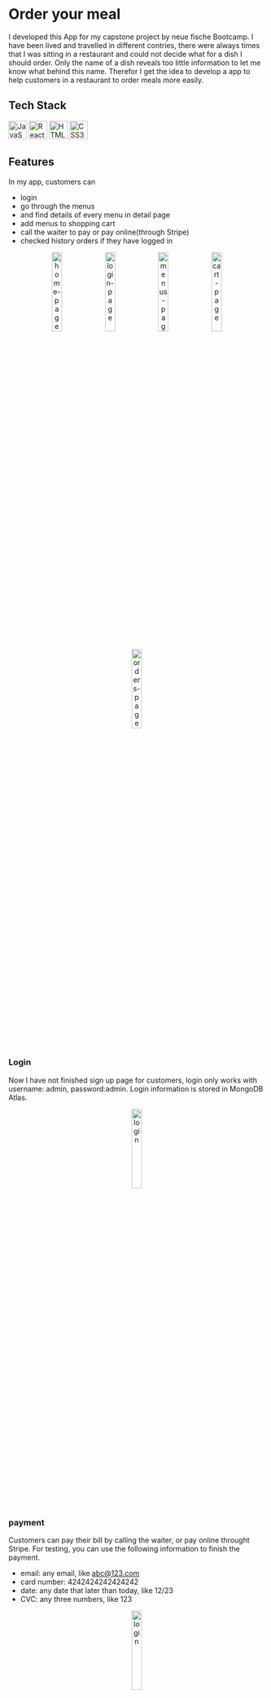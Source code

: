 # Order your meal

I developed this App for my capstone project by neue fische Bootcamp.
I have been lived and travelled in different contries, there were always times that I was sitting in a restaurant and could not decide what for a dish I should order. Only the name of a dish reveals too little information to let me know what behind this name. Therefor I get the idea to develop a app to help customers in a restaurant to order meals more easily.


## Tech Stack
<p align="left">
<a href="https://developer.mozilla.org/en-US/docs/Web/JavaScript" target="_blank" rel="noreferrer"><img src="https://raw.githubusercontent.com/danielcranney/readme-generator/main/public/icons/skills/javascript-colored.svg" width="36" height="36" alt="JavaScript" /></a>
<a href="https://reactjs.org/" target="_blank" rel="noreferrer"><img src="https://raw.githubusercontent.com/danielcranney/readme-generator/main/public/icons/skills/react-colored.svg" width="36" height="36" alt="React" /></a>
<a href="https://developer.mozilla.org/en-US/docs/Glossary/HTML5" target="_blank" rel="noreferrer"><img src="https://raw.githubusercontent.com/danielcranney/readme-generator/main/public/icons/skills/html5-colored.svg" width="36" height="36" alt="HTML5" /></a>
<a href="https://www.w3.org/TR/CSS/#css" target="_blank" rel="noreferrer"><img src="https://raw.githubusercontent.com/danielcranney/readme-generator/main/public/icons/skills/css3-colored.svg" width="36" height="36" alt="CSS3" /></a>
</p>

## Features

In my app, customers can 
- login
- go through the menus
- and find details of every menu in detail page
- add menus to shopping cart
- call the waiter to pay or pay online(through Stripe)
- checked history orders if they have logged in

<p align="center">
<img src="public/img/" width="20%" height="20%" alt="home-page" />
<img src="public/img/" width="20%" height="20%" alt="login-page" />
<img src="public/img/" width="20%" height="20%" alt="menus-page" />
<img src="public/img/" width="20%" height="20%" alt="cart-page" />
<img src="public/img/" width="20%" height="20%" alt="orders-page" />
</p>

### Login

Now I have not finished sign up page for customers, login only works with username: admin, password:admin. Login information is stored in MongoDB Atlas.

<p align="center">
<img src="public/img/" width="20%" height="20%" alt="login" />
</p>

### payment

Customers can pay their bill by calling the waiter, or pay online throught Stripe.
For testing, you can use the following information to finish the payment.
- email: any email, like abc@123.com
- card number: 4242424242424242
- date: any date that later than today, like 12/23
- CVC: any three numbers, like 123

<p align="center">
<img src="public/img/" width="20%" height="20%" alt="login" />
</p>


## Plans for the future
- Finish sign up for users
- Comments in detail page can ben edited, also fotos can be uploaded
- Store all informatio in MongoDB Atlas




